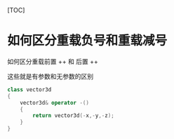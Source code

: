 [TOC]

# 如何区分重载负号和重载减号

如何区分重载前置 ++  和  后置 ++

这些就是有参数和无参数的区别

```cpp
class vector3d
{
    vector3d& operator -()
    {
        return vector3d(-x,-y,-z);
	}
}
```


